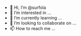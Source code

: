 - 👋 Hi, I’m @surfola
- 👀 I’m interested in ...
- 🌱 I’m currently learning ...
- 💞️ I’m looking to collaborate on ...
- 📫 How to reach me ...

<!---
surfola/surfola is a ✨ special ✨ repository because its `README.md` (this file) appears on your GitHub profile.
You can click the Preview link to take a look at your changes.
--->
